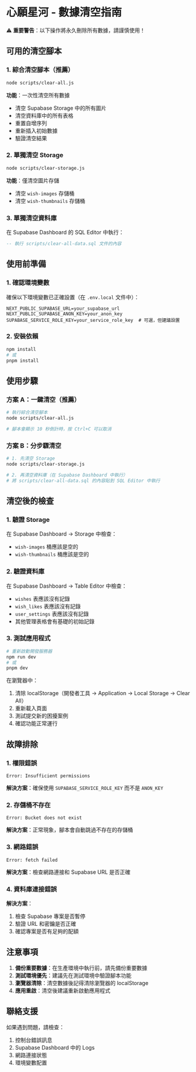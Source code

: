 # 心願星河 - 數據清空指南

⚠️ **重要警告**：以下操作將永久刪除所有數據，請謹慎使用！

## 可用的清空腳本

### 1. 綜合清空腳本（推薦）
```bash
node scripts/clear-all.js
```
**功能**：一次性清空所有數據
- 清空 Supabase Storage 中的所有圖片
- 清空資料庫中的所有表格
- 重置自增序列
- 重新插入初始數據
- 驗證清空結果

### 2. 單獨清空 Storage
```bash
node scripts/clear-storage.js
```
**功能**：僅清空圖片存儲
- 清空 `wish-images` 存儲桶
- 清空 `wish-thumbnails` 存儲桶

### 3. 單獨清空資料庫
在 Supabase Dashboard 的 SQL Editor 中執行：
```sql
-- 執行 scripts/clear-all-data.sql 文件的內容
```

## 使用前準備

### 1. 確認環境變數
確保以下環境變數已正確設置（在 `.env.local` 文件中）：
```env
NEXT_PUBLIC_SUPABASE_URL=your_supabase_url
NEXT_PUBLIC_SUPABASE_ANON_KEY=your_anon_key
SUPABASE_SERVICE_ROLE_KEY=your_service_role_key  # 可選，但建議設置
```

### 2. 安裝依賴
```bash
npm install
# 或
pnpm install
```

## 使用步驟

### 方案 A：一鍵清空（推薦）
```bash
# 執行綜合清空腳本
node scripts/clear-all.js

# 腳本會顯示 10 秒倒計時，按 Ctrl+C 可以取消
```

### 方案 B：分步驟清空
```bash
# 1. 先清空 Storage
node scripts/clear-storage.js

# 2. 再清空資料庫（在 Supabase Dashboard 中執行）
# 將 scripts/clear-all-data.sql 的內容貼到 SQL Editor 中執行
```

## 清空後的檢查

### 1. 驗證 Storage
在 Supabase Dashboard → Storage 中檢查：
- `wish-images` 桶應該是空的
- `wish-thumbnails` 桶應該是空的

### 2. 驗證資料庫
在 Supabase Dashboard → Table Editor 中檢查：
- `wishes` 表應該沒有記錄
- `wish_likes` 表應該沒有記錄
- `user_settings` 表應該沒有記錄
- 其他管理表格會有基礎的初始記錄

### 3. 測試應用程式
```bash
# 重新啟動開發服務器
npm run dev
# 或
pnpm dev
```

在瀏覽器中：
1. 清除 localStorage（開發者工具 → Application → Local Storage → Clear All）
2. 重新載入頁面
3. 測試提交新的困擾案例
4. 確認功能正常運行

## 故障排除

### 1. 權限錯誤
```
Error: Insufficient permissions
```
**解決方案**：確保使用 `SUPABASE_SERVICE_ROLE_KEY` 而不是 `ANON_KEY`

### 2. 存儲桶不存在
```
Error: Bucket does not exist
```
**解決方案**：正常現象，腳本會自動跳過不存在的存儲桶

### 3. 網路錯誤
```
Error: fetch failed
```
**解決方案**：檢查網路連接和 Supabase URL 是否正確

### 4. 資料庫連接錯誤
**解決方案**：
1. 檢查 Supabase 專案是否暫停
2. 驗證 URL 和密鑰是否正確
3. 確認專案是否有足夠的配額

## 注意事項

1. **備份重要數據**：在生產環境中執行前，請先備份重要數據
2. **測試環境優先**：建議先在測試環境中驗證腳本功能
3. **瀏覽器清除**：清空數據後記得清除瀏覽器的 localStorage
4. **應用重啟**：清空後建議重新啟動應用程式

## 聯絡支援

如果遇到問題，請檢查：
1. 控制台錯誤訊息
2. Supabase Dashboard 中的 Logs
3. 網路連接狀態
4. 環境變數配置 